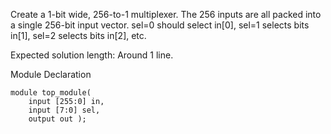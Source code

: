 Create a 1-bit wide, 256-to-1 multiplexer. The 256 inputs are all packed into a single 256-bit input vector. sel=0 should select in[0], sel=1 selects bits in[1], sel=2 selects bits in[2], etc.

Expected solution length: Around 1 line.

Module Declaration
```key
module top_module( 
    input [255:0] in,
    input [7:0] sel,
    output out );
```
